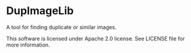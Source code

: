 DupImageLib
========

A tool for finding duplicate or similar images.

This software is licensed under Apache 2.0 license. See LICENSE file for more information.